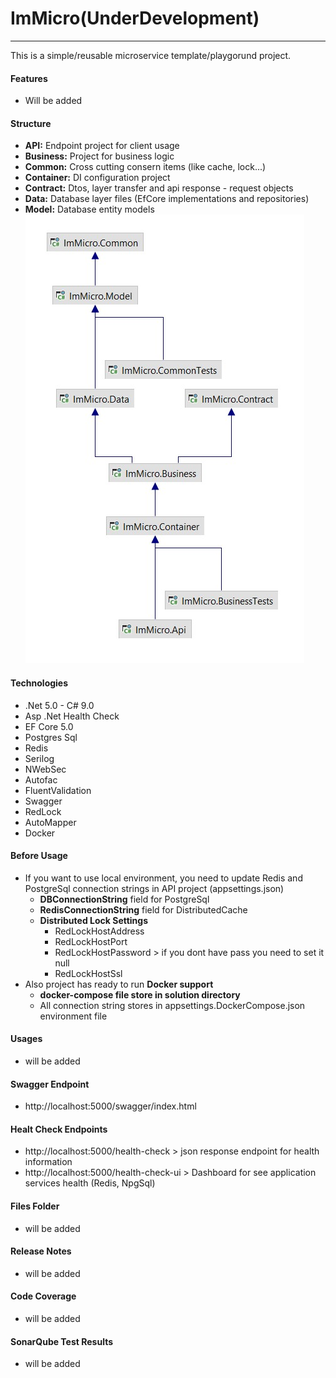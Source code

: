 #   **ImMicro(UnderDevelopment)**
------------------------------

This is a simple/reusable microservice template/playgorund project.  

#### Features
- Will be added

#### Structure
- **API:** Endpoint project for client usage  
- **Business:** Project for business logic        
- **Common:** Cross cutting consern items (like cache, lock...)   
- **Container:** DI configuration project   
- **Contract:** Dtos, layer transfer and api response - request objects   
- **Data:** Database layer files (EfCore implementations and repositories)    
- **Model:** Database entity models   
![alt tag](Files/solutiondiagram.jpg)  

#### Technologies

* .Net 5.0 - C# 9.0
* Asp .Net Health Check  
* EF Core 5.0  
* Postgres Sql  
* Redis  
* Serilog  
* NWebSec  
* Autofac  
* FluentValidation  
* Swagger  
* RedLock  
* AutoMapper  
* Docker

#### Before Usage
* If you want to use local environment, you need to update Redis and PostgreSql connection strings in API project  (appsettings.json)    
    * **DBConnectionString** field for PostgreSql
    * **RedisConnectionString** field for DistributedCache
    * **Distributed Lock Settings**
        * RedLockHostAddress
        * RedLockHostPort
        * RedLockHostPassword > if you dont have pass you need to set it null
        * RedLockHostSsl
* Also project has ready to run **Docker support**
    * **docker-compose file store in solution directory**
    * All connection string stores in appsettings.DockerCompose.json environment file

#### Usages
* will be added

#### Swagger Endpoint   
* http://localhost:5000/swagger/index.html

#### Healt Check Endpoints   
* http://localhost:5000/health-check    > json response endpoint for health information
* http://localhost:5000/health-check-ui > Dashboard for see application services health (Redis, NpgSql)    

#### Files Folder
* will be added

#### Release Notes
* will be added

#### Code Coverage
* will be added

#### SonarQube Test Results
* will be added
